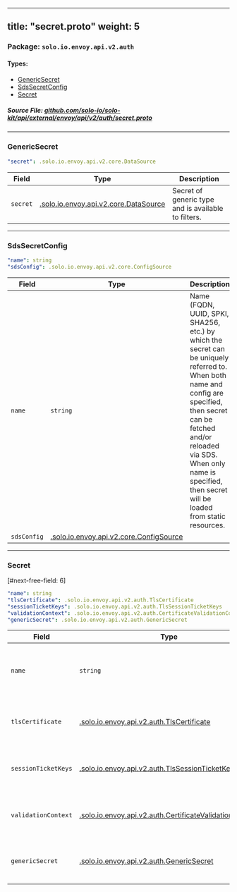 
---
title: "secret.proto"
weight: 5
---

<!-- Code generated by solo-kit. DO NOT EDIT. -->


### Package: `solo.io.envoy.api.v2.auth` 
#### Types:


- [GenericSecret](#genericsecret)
- [SdsSecretConfig](#sdssecretconfig)
- [Secret](#secret)
  



##### Source File: [github.com/solo-io/solo-kit/api/external/envoy/api/v2/auth/secret.proto](https://github.com/solo-io/solo-kit/blob/master/api/external/envoy/api/v2/auth/secret.proto)





---
### GenericSecret



```yaml
"secret": .solo.io.envoy.api.v2.core.DataSource

```

| Field | Type | Description |
| ----- | ---- | ----------- | 
| `secret` | [.solo.io.envoy.api.v2.core.DataSource](../../core/base.proto.sk/#datasource) | Secret of generic type and is available to filters. |




---
### SdsSecretConfig



```yaml
"name": string
"sdsConfig": .solo.io.envoy.api.v2.core.ConfigSource

```

| Field | Type | Description |
| ----- | ---- | ----------- | 
| `name` | `string` | Name (FQDN, UUID, SPKI, SHA256, etc.) by which the secret can be uniquely referred to. When both name and config are specified, then secret can be fetched and/or reloaded via SDS. When only name is specified, then secret will be loaded from static resources. |
| `sdsConfig` | [.solo.io.envoy.api.v2.core.ConfigSource](../../core/config_source.proto.sk/#configsource) |  |




---
### Secret

 
[#next-free-field: 6]

```yaml
"name": string
"tlsCertificate": .solo.io.envoy.api.v2.auth.TlsCertificate
"sessionTicketKeys": .solo.io.envoy.api.v2.auth.TlsSessionTicketKeys
"validationContext": .solo.io.envoy.api.v2.auth.CertificateValidationContext
"genericSecret": .solo.io.envoy.api.v2.auth.GenericSecret

```

| Field | Type | Description |
| ----- | ---- | ----------- | 
| `name` | `string` | Name (FQDN, UUID, SPKI, SHA256, etc.) by which the secret can be uniquely referred to. |
| `tlsCertificate` | [.solo.io.envoy.api.v2.auth.TlsCertificate](../common.proto.sk/#tlscertificate) |  Only one of `tlsCertificate`, `sessionTicketKeys`, or `genericSecret` can be set. |
| `sessionTicketKeys` | [.solo.io.envoy.api.v2.auth.TlsSessionTicketKeys](../common.proto.sk/#tlssessionticketkeys) |  Only one of `sessionTicketKeys`, `tlsCertificate`, or `genericSecret` can be set. |
| `validationContext` | [.solo.io.envoy.api.v2.auth.CertificateValidationContext](../common.proto.sk/#certificatevalidationcontext) |  Only one of `validationContext`, `tlsCertificate`, or `genericSecret` can be set. |
| `genericSecret` | [.solo.io.envoy.api.v2.auth.GenericSecret](../secret.proto.sk/#genericsecret) |  Only one of `genericSecret`, `tlsCertificate`, or `validationContext` can be set. |





<!-- Start of HubSpot Embed Code -->
<script type="text/javascript" id="hs-script-loader" async defer src="//js.hs-scripts.com/5130874.js"></script>
<!-- End of HubSpot Embed Code -->
